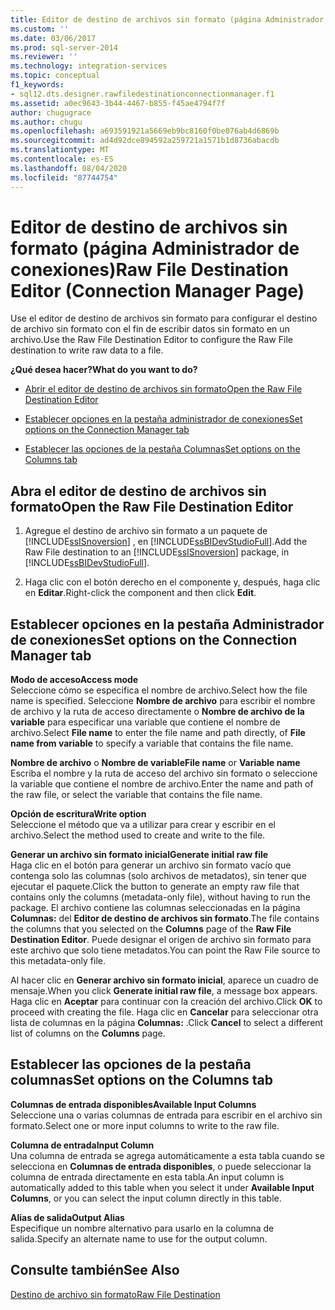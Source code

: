 ```yaml
---
title: Editor de destino de archivos sin formato (página Administrador de conexiones) | Microsoft Docs
ms.custom: ''
ms.date: 03/06/2017
ms.prod: sql-server-2014
ms.reviewer: ''
ms.technology: integration-services
ms.topic: conceptual
f1_keywords:
- sql12.dts.designer.rawfiledestinationconnectionmanager.f1
ms.assetid: a0ec9643-3b44-4467-b855-f45ae4794f7f
author: chugugrace
ms.author: chugu
ms.openlocfilehash: a693591921a5669eb9bc8160f0be076ab4d6869b
ms.sourcegitcommit: ad4d92dce894592a259721a1571b1d8736abacdb
ms.translationtype: MT
ms.contentlocale: es-ES
ms.lasthandoff: 08/04/2020
ms.locfileid: "87744754"
---
```

# <a name="raw-file-destination-editor-connection-manager-page"></a><span data-ttu-id="904ca-102">Editor de destino de archivos sin formato (página Administrador de conexiones)</span><span class="sxs-lookup"><span data-stu-id="904ca-102">Raw File Destination Editor (Connection Manager Page)</span></span>
  <span data-ttu-id="904ca-103">Use el editor de destino de archivos sin formato para configurar el destino de archivo sin formato con el fin de escribir datos sin formato en un archivo.</span><span class="sxs-lookup"><span data-stu-id="904ca-103">Use the Raw File Destination Editor to configure the Raw File destination to write raw data to a file.</span></span>  
  
 <span data-ttu-id="904ca-104">**¿Qué desea hacer?**</span><span class="sxs-lookup"><span data-stu-id="904ca-104">**What do you want to do?**</span></span>  
  
-   [<span data-ttu-id="904ca-105">Abrir el editor de destino de archivos sin formato</span><span class="sxs-lookup"><span data-stu-id="904ca-105">Open the Raw File Destination Editor</span></span>](#open)  
  
-   [<span data-ttu-id="904ca-106">Establecer opciones en la pestaña administrador de conexiones</span><span class="sxs-lookup"><span data-stu-id="904ca-106">Set options on the Connection Manager tab</span></span>](#connection)  
  
-   [<span data-ttu-id="904ca-107">Establecer las opciones de la pestaña Columnas</span><span class="sxs-lookup"><span data-stu-id="904ca-107">Set options on the Columns tab</span></span>](#mapping)  
  
##  <a name="open-the-raw-file-destination-editor"></a><a name="open"></a> <span data-ttu-id="904ca-108">Abra el editor de destino de archivos sin formato</span><span class="sxs-lookup"><span data-stu-id="904ca-108">Open the Raw File Destination Editor</span></span>  
  
1.  <span data-ttu-id="904ca-109">Agregue el destino de archivo sin formato a un paquete de [!INCLUDE[ssISnoversion](../includes/ssisnoversion-md.md)] , en [!INCLUDE[ssBIDevStudioFull](../includes/ssbidevstudiofull-md.md)].</span><span class="sxs-lookup"><span data-stu-id="904ca-109">Add the Raw File destination to an [!INCLUDE[ssISnoversion](../includes/ssisnoversion-md.md)] package, in [!INCLUDE[ssBIDevStudioFull](../includes/ssbidevstudiofull-md.md)].</span></span>  
  
2.  <span data-ttu-id="904ca-110">Haga clic con el botón derecho en el componente y, después, haga clic en **Editar**.</span><span class="sxs-lookup"><span data-stu-id="904ca-110">Right-click the component and then click **Edit**.</span></span>  
  
##  <a name="set-options-on-the-connection-manager-tab"></a><a name="connection"></a> <span data-ttu-id="904ca-111">Establecer opciones en la pestaña Administrador de conexiones</span><span class="sxs-lookup"><span data-stu-id="904ca-111">Set options on the Connection Manager tab</span></span>  
 <span data-ttu-id="904ca-112">**Modo de acceso**</span><span class="sxs-lookup"><span data-stu-id="904ca-112">**Access mode**</span></span>  
 <span data-ttu-id="904ca-113">Seleccione cómo se especifica el nombre de archivo.</span><span class="sxs-lookup"><span data-stu-id="904ca-113">Select how the file name is specified.</span></span> <span data-ttu-id="904ca-114">Seleccione **Nombre de archivo** para escribir el nombre de archivo y la ruta de acceso directamente o **Nombre de archivo de la variable** para especificar una variable que contiene el nombre de archivo.</span><span class="sxs-lookup"><span data-stu-id="904ca-114">Select **File name** to enter the file name and path directly, of **File name from variable** to specify a variable that contains the file name.</span></span>  
  
 <span data-ttu-id="904ca-115">**Nombre de archivo** o **Nombre de variable**</span><span class="sxs-lookup"><span data-stu-id="904ca-115">**File name** or **Variable name**</span></span>  
 <span data-ttu-id="904ca-116">Escriba el nombre y la ruta de acceso del archivo sin formato o seleccione la variable que contiene el nombre de archivo.</span><span class="sxs-lookup"><span data-stu-id="904ca-116">Enter the name and path of the raw file, or select the variable that contains the file name.</span></span>  
  
 <span data-ttu-id="904ca-117">**Opción de escritura**</span><span class="sxs-lookup"><span data-stu-id="904ca-117">**Write option**</span></span>  
 <span data-ttu-id="904ca-118">Seleccione el método que va a utilizar para crear y escribir en el archivo.</span><span class="sxs-lookup"><span data-stu-id="904ca-118">Select the method used to create and write to the file.</span></span>  
  
 <span data-ttu-id="904ca-119">**Generar un archivo sin formato inicial**</span><span class="sxs-lookup"><span data-stu-id="904ca-119">**Generate initial raw file**</span></span>  
 <span data-ttu-id="904ca-120">Haga clic en el botón para generar un archivo sin formato vacío que contenga solo las columnas (solo archivos de metadatos), sin tener que ejecutar el paquete.</span><span class="sxs-lookup"><span data-stu-id="904ca-120">Click the button to generate an empty raw file that contains only the columns (metadata-only file), without having to run the package.</span></span> <span data-ttu-id="904ca-121">El archivo contiene las columnas seleccionadas en la página **Columnas:** del **Editor de destino de archivos sin formato**.</span><span class="sxs-lookup"><span data-stu-id="904ca-121">The file contains the columns that you selected on the **Columns** page of the **Raw File Destination Editor**.</span></span> <span data-ttu-id="904ca-122">Puede designar el origen de archivo sin formato para este archivo que solo tiene metadatos.</span><span class="sxs-lookup"><span data-stu-id="904ca-122">You can point the Raw File source to this metadata-only file.</span></span>  
  
 <span data-ttu-id="904ca-123">Al hacer clic en **Generar archivo sin formato inicial**, aparece un cuadro de mensaje.</span><span class="sxs-lookup"><span data-stu-id="904ca-123">When you click **Generate initial raw file**, a message box appears.</span></span> <span data-ttu-id="904ca-124">Haga clic en **Aceptar** para continuar con la creación del archivo.</span><span class="sxs-lookup"><span data-stu-id="904ca-124">Click **OK** to proceed with creating the file.</span></span> <span data-ttu-id="904ca-125">Haga clic en **Cancelar** para seleccionar otra lista de columnas en la página **Columnas:** .</span><span class="sxs-lookup"><span data-stu-id="904ca-125">Click **Cancel** to select a different list of columns on the **Columns** page.</span></span>  
  
##  <a name="set-options-on-the-columns-tab"></a><a name="mapping"></a><span data-ttu-id="904ca-126">Establecer las opciones de la pestaña columnas</span><span class="sxs-lookup"><span data-stu-id="904ca-126">Set options on the Columns tab</span></span>  
 <span data-ttu-id="904ca-127">**Columnas de entrada disponibles**</span><span class="sxs-lookup"><span data-stu-id="904ca-127">**Available Input Columns**</span></span>  
 <span data-ttu-id="904ca-128">Seleccione una o varias columnas de entrada para escribir en el archivo sin formato.</span><span class="sxs-lookup"><span data-stu-id="904ca-128">Select one or more input columns to write to the raw file.</span></span>  
  
 <span data-ttu-id="904ca-129">**Columna de entrada**</span><span class="sxs-lookup"><span data-stu-id="904ca-129">**Input Column**</span></span>  
 <span data-ttu-id="904ca-130">Una columna de entrada se agrega automáticamente a esta tabla cuando se selecciona en **Columnas de entrada disponibles**, o puede seleccionar la columna de entrada directamente en esta tabla.</span><span class="sxs-lookup"><span data-stu-id="904ca-130">An input column is automatically added to this table when you select it under **Available Input Columns**, or you can select the input column directly in this table.</span></span>  
  
 <span data-ttu-id="904ca-131">**Alias de salida**</span><span class="sxs-lookup"><span data-stu-id="904ca-131">**Output Alias**</span></span>  
 <span data-ttu-id="904ca-132">Especifique un nombre alternativo para usarlo en la columna de salida.</span><span class="sxs-lookup"><span data-stu-id="904ca-132">Specify an alternate name to use for the output column.</span></span>  
  
## <a name="see-also"></a><span data-ttu-id="904ca-133">Consulte también</span><span class="sxs-lookup"><span data-stu-id="904ca-133">See Also</span></span>  
 [<span data-ttu-id="904ca-134">Destino de archivo sin formato</span><span class="sxs-lookup"><span data-stu-id="904ca-134">Raw File Destination</span></span>](data-flow/raw-file-destination.md)  
  
  
